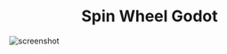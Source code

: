 <h1 align="center">
  Spin Wheel Godot
</h1>

![screenshot](https://raw.githubusercontent.com/PhamMinhKha/spin-wheel-godot/main/addons/screenshoot.png)
